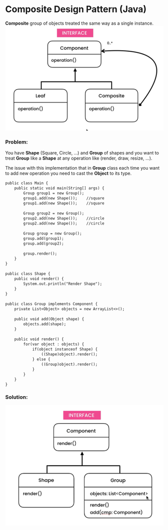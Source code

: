 
# Composite Design Pattern (Java)

**Composite** group of objects treated the same way as a single instance.
![](https://github.com/shamy1st/design-pattern-composite/blob/main/uml.png)
### Problem: 
You have **Shape** (Square, Circle, ...) and **Group** of shapes and you want to treat **Group** like a **Shape** at any operation like (render, draw, resize, ...).

The issue with this implementation that in **Group** class each time you want to add new operation you need to cast the **Object** to its type.

    public class Main {
        public static void main(String[] args) {
            Group group1 = new Group();
            group1.add(new Shape());	//square
            group1.add(new Shape());	//square
            
            Group group2 = new Group();
            group2.add(new Shape());	//circle
            group2.add(new Shape());	//circle
            
            Group group = new Group();
            group.add(group1);
            group.add(group2);
            
            group.render();
        }
    }

    public class Shape {
        public void render() {
            System.out.println("Render Shape");
        }
    }

    public class Group implements Component {
        private List<Object> objects = new ArrayList<>();
        
        public void add(Object shape) {
            objects.add(shape);
        }
        
        public void render() {
            for(var object : objects) {
                if(object instanceof Shape) {
                    ((Shape)object).render();
                } else {
                    ((Group)object).render();
                }
            }
        }
    }
### Solution:
![](https://github.com/shamy1st/design-pattern-composite/blob/main/uml-solution.png)
